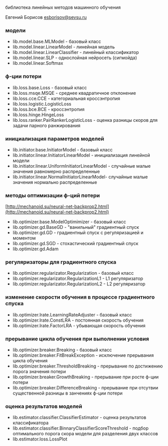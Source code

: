 библиотека линейных методов машинного обучения

Евгений Борисов <esborisov@sevsu.ru>


### модели

- lib.model.base.MLModel - базовый класс
- lib.model.linear.LinearModel - линейная модель
- lib.model.linear.LinearClassifier - линейный классификатор
- lib.model.linear.SLP - однослойная нейросеть (сигмойда)
- lib.model.linear.Softmax 


### ф-ции потери

- lib.loss.base.Loss - базовый класс
- lib.loss.msqe.MSQE - среднее квадратичное отклонение
- lib.loss.cce.CCE - категориальная кроссэнтропия
- lib.loss.logistic.LogisticLoss 
- lib.loss.bce.BCE - кроссэнтропия
- lib.loss.hinge.HingeLoss  
- lib.loss.ranker.PairRankerLogisticLoss - оценка разницы скоров для задачи парного ранжирования


### инициализация параметров моделей

- lib.initiator.base.InitiatorModel - базовый класс
- lib.initiator.linear.InitiatorLinearModel - инициализация линейной модели
- lib.initiator.linear.UniformInitiatorLinearModel - случайные малые значения равномерно распределенные 
- lib.initiator.linear.NormalInitiatorLinearModel-  случайные малые значения нормально распределенные 



### методы оптимизации ф-ций потери

[http://mechanoid.su/neural-net-backprop2.html](http://mechanoid.su/neural-net-backprop2.html)

- lib.optimizer.base.ModelOptimimizer - базовый класс
- lib.optimizer.gd.BaseGD - "ванильный" градиентный спуск
- lib.optimizer.gd.GD - градиентный спуск с регуляризацией и моментом
- lib.optimizer.gd.SGD - стохастический градиентный спуск
- lib.optimizer.gd.Adam 


### регуляризаторы для градиентного спуска

- lib.optimizer.regularizator.Regularization - базовый класс
- lib.optimizer.regularizator.RegularizationL1 - L1 регуляризатор
- lib.optimizer.regularizator.RegularizationL2 - L2 регуляризатор


### изменение скорости обучения в процессе градиентного спуска

- lib.optimizer.lrate.LearningRateAdjuster - базовый класс
- lib.optimizer.lrate.ConstLRA - постоянная скорость обучения
- lib.optimizer.lrate.FactorLRA - убывающая скорость обучения


### прерывание цикла обучения при выполнении условия

- lib.optimizer.breaker.Breaking - базовый класс
- lib.optimizer.breaker.FitBreakException - исключение прерывания цикла обучения
- lib.optimizer.breaker.ThresholdBreaking - прерывание по достижению порога значения потери
- lib.optimizer.breaker.GrowthBreaking - прерывание при росте ф-ции потери
- lib.optimizer.breaker.DifferenceBreaking -  прерывание при отсутвии существенной разницы в занчениях ф-ции потери


### оценка результатов моделей 

- lib.estimator.classifier.ClassifierEstimator - оценка результатов классификатора
- lib.estimator.classifier.BinnaryClassifierScoreThreshold - подбор оптимального порога скора модели для разделения двух классов
- lib.estimator.loss.LossPlot


